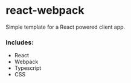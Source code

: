 # react-webpack
Simple template for a React powered client app.
### Includes:
- React
- Webpack
- Typescript
- CSS
